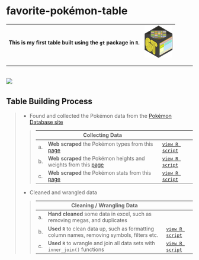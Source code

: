 # favorite-pokémon-table 
| This is my first table built using the `gt` package in `R`. | <img src="https://github.com/rstudio/hex-stickers/blob/master/thumbs/gt.png?raw=true" width="75px"> |
|-------------------------------------------------------------|----------------------------------------------------------------------------------------------------:|
---
![](images/pokemon-table.png)
---
## Table Building Process
> - Found and collected the Pokémon data from the [Pokémon Database site](https://pokemondb.net/)  
> 
> > |  | Collecting Data |  |
> > |---|---|---|
> > | a. | **Web scraped** the Pokémon types from this [page](https://pokemondb.net/pokedex/national) | [`view R script`](https://github.com/bradfordjohnson/favorite-pokemon-table/blob/main/rvest-scripts/pokemon-types-script.R) |
> > | b. | **Web scraped** the Pokémon heights and weights from this [page](https://pokemondb.net/pokedex/stats/height-weight) | [`view R script`](https://github.com/bradfordjohnson/favorite-pokemon-table/blob/main/rvest-scripts/pokemon-info-script.R) |
> > | c. | **Web scraped** the Pokémon stats from this [page](https://pokemondb.net/pokedex/all) | [`view R script`](https://github.com/bradfordjohnson/favorite-pokemon-table/blob/main/rvest-scripts/pokemon-data-script.R) |
> - Cleaned and wrangled data
> > |  | Cleaning / Wrangling Data |  |
> > |---|---|---|
> > | a. | **Hand cleaned** some data in excel, such as removing megas, and duplicates |  |
> > | b. | **Used `R`** to clean data up, such as formatting column names, removing symbols, filters etc. | [`view R script`](https://github.com/bradfordjohnson/favorite-pokemon-table/blob/main/table-script.R) |
> > | c. | **Used `R`** to wrangle and join all data sets with `inner_join()` functions | [`view R script`](https://github.com/bradfordjohnson/favorite-pokemon-table/blob/main/table-script.R) |
